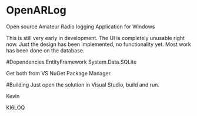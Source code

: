 # OpenARLog
Open source Amateur Radio logging Application for Windows

This is still very early in development. The UI is completely unusable right now. Just the design
has been implemented, no functionality yet. Most work has been done on the database.

#Dependencies
EntityFramework
System.Data.SQLite

Get both from VS NuGet Package Manager.

#Building
Just open the solution in Visual Studio, build and run.



Kevin

KI6LOQ
